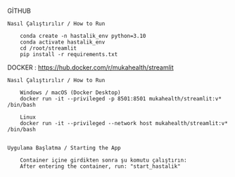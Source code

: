 
GİTHUB 

    Nasıl Çalıştırılır / How to Run

        conda create -n hastalik_env python=3.10
        conda activate hastalik_env
        cd /root/streamlit
        pip install -r requirements.txt


DOCKER : https://hub.docker.com/r/mukahealth/streamlit

    Nasıl Çalıştırılır / How to Run

        Windows / macOS (Docker Desktop)
        docker run -it --privileged -p 8501:8501 mukahealth/streamlit:v* /bin/bash

        Linux
        docker run -it --privileged --network host mukahealth/streamlit:v* /bin/bash


    Uygulama Başlatma / Starting the App

        Container içine girdikten sonra şu komutu çalıştırın:
        After entering the container, run: "start_hastalik"

